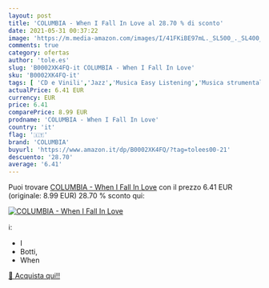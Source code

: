```yaml
---
layout: post
title: 'COLUMBIA - When I Fall In Love al 28.70 % di sconto'
date: 2021-05-31 00:37:22
image: 'https://m.media-amazon.com/images/I/41FKiBE97mL._SL500_._SL400_.jpg'
comments: true
category: ofertas
author: 'tole.es'
slug: 'B0002XK4FQ-it COLUMBIA - When I Fall In Love'
sku: 'B0002XK4FQ-it'
tags: [ 'CD e Vinili','Jazz','Musica Easy Listening','Musica strumentale','Smooth Jazz','Swing Jazz','columbia', ]
actualPrice: 6.41 EUR
currency: EUR
price: 6.41
comparePrice: 8.99 EUR
prodname: 'COLUMBIA - When I Fall In Love'
country: 'it'
flag: '🇮🇹'
brand: 'COLUMBIA'
buyurl: 'https://www.amazon.it/dp/B0002XK4FQ/?tag=tolees00-21'
descuento: '28.70'
average: '6.41'
---
```


Puoi trovare [COLUMBIA - When I Fall In Love](https://www.amazon.it/dp/B0002XK4FQ/?tag=tolees00-21) con il prezzo 6.41 EUR (originale: 8.99 EUR) 28.70 % sconto qui:

[![COLUMBIA - When I Fall In Love](https://m.media-amazon.com/images/I/41FKiBE97mL._SL500_._SL400_.jpg)](https://www.amazon.it/dp/B0002XK4FQ/?tag=tolees00-21)

ℹ️:

- I
- Botti,
- When

[🛒 Acquista qui!!](https://www.amazon.it/dp/B0002XK4FQ/?tag=tolees00-21)
